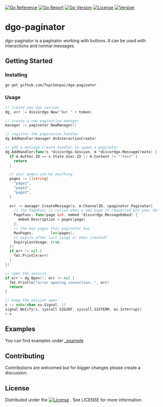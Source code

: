 [![Go Reference](https://pkg.go.dev/badge/github.com/TopiSenpai/dgo-paginator.svg)](https://pkg.go.dev/github.com/TopiSenpai/dgo-paginator)
[![Go Report](https://goreportcard.com/badge/github.com/TopiSenpai/dgo-paginator)](https://goreportcard.com/report/github.com/TopiSenpai/dgo-paginator)
[![Go Version](https://img.shields.io/github/go-mod/go-version/TopiSenpai/dgo-paginator)](https://golang.org/doc/devel/release.html)
[![License](https://img.shields.io/badge/License-Apache%202.0-blue.svg)](https://github.com/TopiSenpai/dgo-paginator/blob/master/LICENSE)
[![Version](https://img.shields.io/github/v/tag/TopiSenpai/dgo-paginator?label=release)](https://github.com/TopiSenpai/dgo-paginator/releases/latest)

# dgo-paginator

dgo-paginator is a paginator working with buttons. It can be used with interactions and normal messages.

## Getting Started

### Installing

```sh
go get github.com/TopiSenpai/dgo-paginator
```

### Usage

```go
// create new dgo session
dg, err := discordgo.New("Bot " + token)

// create a new pagination manager
manager := paginator.NewManager()

// register the pagination handler
dg.AddHandler(manager.OnInteractionCreate)

// add a message create handler to spawn a paginator
dg.AddHandler(func(s *discordgo.Session, m *discordgo.MessageCreate) {
  if m.Author.ID == s.State.User.ID || m.Content != "!test" {
    return
  }

  // your pages can be anything
  pages := []string{
    "page1",
    "page2",
    "page3",
  }
  
  err := manager.CreateMessage(s, m.ChannelID, &paginator.Paginator{
    // the PageFunc is called when a new page is requested put your data per page in here
    PageFunc: func(page int, embed *discordgo.MessageEmbed) {
      embed.Description = pages[page]
    },
    // the max pages this paginator has
    MaxPages:        len(pages),
    // expire after last usage or when created?
    ExpiryLastUsage: true,
  })
  if err != nil {
    fmt.Println(err)
  }
})

// open the session
if err = dg.Open(); err != nil {
  fmt.Println("error opening connection: ", err)
  return
}

// keep the session open
s := make(chan os.Signal, 1)
signal.Notify(s, syscall.SIGINT, syscall.SIGTERM, os.Interrupt)
<-s
```


## Examples

You can find examples under [_example](https://github.com/TopiSenpai/dgo-paginator/blob/master/_example/main.go)

## Contributing

Contributions are welcomed but for bigger changes please create a discussion.

## License

Distributed under the [![License](https://img.shields.io/badge/License-Apache%202.0-blue.svg)](https://github.com/TopiSenpai/dgo-paginator/blob/master/LICENSE)
. See LICENSE for more information.

